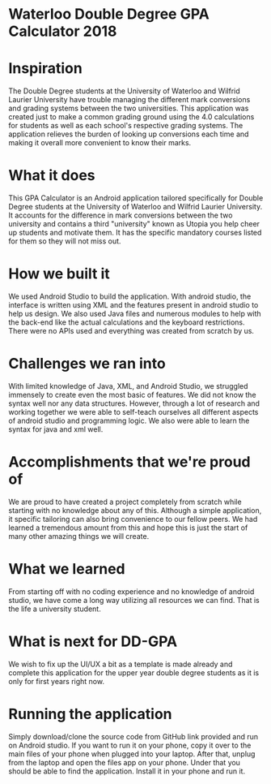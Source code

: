 # Waterloo Double Degree GPA Calculator 2018 

# Inspiration
The Double Degree students at the University of Waterloo and Wilfrid Laurier University have trouble managing the different mark conversions and grading systems between the two universities. This application was created just to make a common grading ground using the 4.0 calculations for students as well as each school's respective grading systems. The application relieves the burden of looking up conversions each time and making it overall more convenient to know their marks.

# What it does
This GPA Calculator is an Android application tailored specifically for Double Degree students at the University of Waterloo and Wilfrid Laurier University. It accounts for the difference in mark conversions between the two university and contains a third "university" known as Utopia you help cheer up students and motivate them. It has the specific mandatory courses listed for them so they will not miss out. 

# How we built it
We used Android Studio to build the application. With android studio, the interface is written using XML and the features present in android studio to help us design. We also used Java files and numerous modules to help with the back-end like the actual calculations and the keyboard restrictions. There were no APIs used and everything was created from scratch by us. 

# Challenges we ran into
With limited knowledge of Java, XML, and Android Studio, we struggled immensely to create even the most basic of features. We did not know the syntax well nor any data structures. However, through a lot of research and working together we were able to self-teach ourselves all different aspects of android studio and programming logic. We also were able to learn the syntax for java and xml well. 

# Accomplishments that we're proud of
We are proud to have created a project completely from scratch while starting with no knowledge about any of this. Although a simple application, it specific tailoring can also bring convenience to our fellow peers. We had learned a tremendous amount from this and hope this is just the start of many other amazing things we will create. 

# What we learned
From starting off with no coding experience and no knowledge of android studio, we have come a long way utilizing all resources we can find. That is the life a university student.

# What is next for DD-GPA
We wish to fix up the UI/UX a bit as a template is made already and complete this application for the upper year double degree students as it is only for first years right now.

# Running the application
Simply download/clone the source code from GitHub link provided and run on Android studio. If you want to run it on your phone, copy it over to the main files of your phone when plugged into your laptop. After that, unplug from the laptop and open the files app on your phone. Under that you should be able to find the application. Install it in your phone and run it. 
